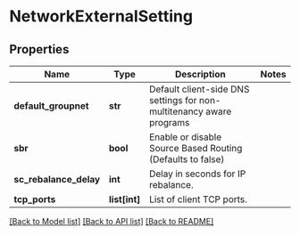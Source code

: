 # NetworkExternalSetting

## Properties
Name | Type | Description | Notes
------------ | ------------- | ------------- | -------------
**default_groupnet** | **str** | Default client-side DNS settings for non-multitenancy aware programs | 
**sbr** | **bool** | Enable or disable Source Based Routing (Defaults to false) | 
**sc_rebalance_delay** | **int** | Delay in seconds for IP rebalance. | 
**tcp_ports** | **list[int]** | List of client TCP ports. | 

[[Back to Model list]](../README.md#documentation-for-models) [[Back to API list]](../README.md#documentation-for-api-endpoints) [[Back to README]](../README.md)


